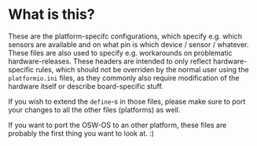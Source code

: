 # What is this?

These are the platform-specifc configurations, which specify e.g. which sensors are available and on what pin is which device / sensor / whatever. These files are also used to specify e.g. workarounds on problematic hardware-releases. These headers are intended to only reflect hardware-specific rules, which should not be overriden by the normal user using the `platformio.ini` files, as they commonly also require modification of the hardware itself or describe board-specific stuff.

If you wish to extend the `define`-s in those files, please make sure to port your changes to all the other files (platforms) as well.

If you want to port the OSW-OS to an other platform, these files are probably the first thing you want to look at. :)